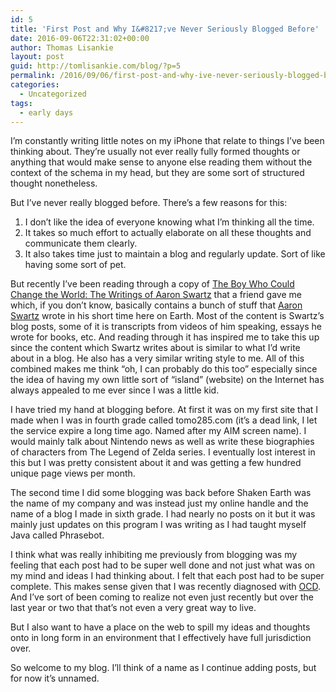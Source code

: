 ```yaml
---
id: 5
title: 'First Post and Why I&#8217;ve Never Seriously Blogged Before'
date: 2016-09-06T22:31:02+00:00
author: Thomas Lisankie
layout: post
guid: http://tomlisankie.com/blog/?p=5
permalink: /2016/09/06/first-post-and-why-ive-never-seriously-blogged-before/
categories:
  - Uncategorized
tags:
  - early days
---
```

I’m constantly writing little notes on my iPhone that relate to things I’ve been thinking about. They’re usually not ever really fully formed thoughts or anything that would make sense to anyone else reading them without the context of the schema in my head, but they are some sort of structured thought nonetheless.

But I’ve never really blogged before. There’s a few reasons for this:

  1. I don’t like the idea of everyone knowing what I’m thinking all the time.
  2. It takes so much effort to actually elaborate on all these thoughts and communicate them clearly.
  3. It also takes time just to maintain a blog and regularly update. Sort of like having some sort of pet.

But recently I’ve been reading through a copy of [The Boy Who Could Change the World: The Writings of Aaron Swartz](https://www.amazon.com/Boy-Who-Could-Change-World/dp/162097066X/ref=sr_1_1?ie=UTF8&qid=1473214572&sr=8-1&keywords=aaron+swartz) that a friend gave me which, if you don’t know, basically contains a bunch of stuff that [Aaron Swartz](http://aaronsw.com/) wrote in his short time here on Earth. Most of the content is Swartz’s blog posts, some of it is transcripts from videos of him speaking, essays he wrote for books, etc. And reading through it has inspired me to take this up since the content which Swartz writes about is similar to what I’d write about in a blog. He also has a very similar writing style to me. All of this combined makes me think “oh, I can probably do this too” especially since the idea of having my own little sort of “island” (website) on the Internet has always appealed to me ever since I was a little kid.

I have tried my hand at blogging before. At first it was on my first site that I made when I was in fourth grade called tomo285.com (it’s a dead link, I let the service expire a long time ago. Named after my AIM screen name). I would mainly talk about Nintendo news as well as write these biographies of characters from The Legend of Zelda series. I eventually lost interest in this but I was pretty consistent about it and was getting a few hundred unique page views per month.

The second time I did some blogging was back before Shaken Earth was the name of my company and was instead just my online handle and the name of a blog I made in sixth grade. I had nearly no posts on it but it was mainly just updates on this program I was writing as I had taught myself Java called Phrasebot.

I think what was really inhibiting me previously from blogging was my feeling that each post had to be super well done and not just what was on my mind and ideas I had thinking about. I felt that each post had to be super complete. This makes sense given that I was recently diagnosed with [OCD](https://en.wikipedia.org/wiki/Obsessive%E2%80%93compulsive_disorder). And I’ve sort of been coming to realize not even just recently but over the last year or two that that’s not even a very great way to live.

But I also want to have a place on the web to spill my ideas and thoughts onto in long form in an environment that I effectively have full jurisdiction over.

So welcome to my blog. I’ll think of a name as I continue adding posts, but for now it’s unnamed.